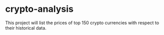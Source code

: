 # crypto-analysis
This project will list the prices of top 150 crypto currencies with respect to their historical data.
